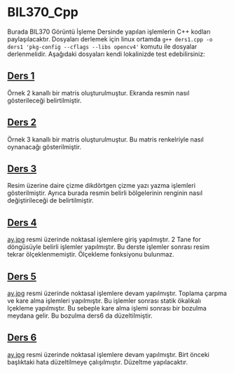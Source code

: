 # BIL370_Cpp

Burada BIL370 Görüntü İşleme Dersinde yapılan işlemlerin C++ kodları paylaşılacaktır. Dosyaları derlemek için linux ortamda `g++ ders1.cpp -o ders1 'pkg-config --cflags --libs opencv4'` komutu ile dosyalar derlenmelidir. Aşağıdaki dosyaları kendi lokalinizde test edebilirsiniz:

## [ Ders 1](https://github.com/hamza37yavuz/BIL370_Cpp/blob/main/ders1.cpp)
Örnek 2 kanallı bir matris oluşturulmuştur. Ekranda resmin nasıl gösterileceği belirtilmiştir.

## [Ders 2](https://github.com/hamza37yavuz/BIL370_Cpp/blob/main/ders2.cpp)
Örnek 3 kanallı bir matris oluşturulmuştur. Bu matris renkelriyle nasıl oynanacağı gösterilmiştir.

## [Ders 3](https://github.com/hamza37yavuz/BIL370_Cpp/blob/main/ders3.cpp)
Resim üzerine daire çizme dikdörtgen çizme yazı yazma işlemleri gösterilmiştir. Ayrıca burada resmin belirli bölgelerinin renginin nasıl değiştirileceği de belirtilmiştir.

## [Ders 4](https://github.com/hamza37yavuz/BIL370_Cpp/blob/main/ders4.cpp)
[ay.jpg](https://github.com/hamza37yavuz/BIL370_Cpp/blob/main/ay.jpg) resmi üzerinde noktasal işlemlere giriş yapılmıştır. 2 Tane for döngüsüyle belirli işlemler yapılmıştır. Bu derste işlemler sonrası resim tekrar ölçeklenmemiştir. Ölçekleme fonksiyonu bulunmaz.

## [Ders 5](https://github.com/hamza37yavuz/BIL370_Cpp/blob/main/ders5.cpp)
[ay.jpg](https://github.com/hamza37yavuz/BIL370_Cpp/blob/main/ay.jpg) resmi üzerinde noktasal işlemlere devam yapılmıştır. Toplama çarpma ve kare alma işlemleri yapılmıştır. Bu işlemler sonrası statik ökalıkalı
lçekleme yapılmıştır. Bu sebeple kare alma işlemi sonrası bir bozulma meydana gelir. Bu bozulma ders6 da düzeltilmiştir.

## [Ders 6](https://github.com/hamza37yavuz/BIL370_Cpp/blob/main/ders6.cpp)
[ay.jpg](https://github.com/hamza37yavuz/BIL370_Cpp/blob/main/ay.jpg) resmi üzerinde noktasal işlemlere devam yapılmıştır. Birt önceki başlıktaki hata düzeltilmeye çalışılmıştır. Düzeltme yapılacaktır.
